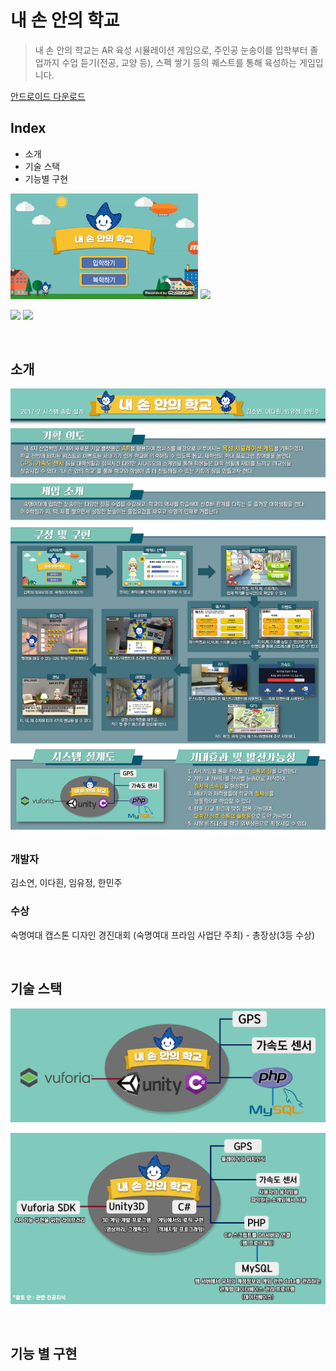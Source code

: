 # 내 손 안의 학교

> 내 손 안의 학교는 AR 육성 시뮬레이션 게임으로, 주인공 눈송이를 입학부터 졸업까지 수업 듣기(전공, 교양 등), 스펙 쌓기 등의 퀘스트를 통해 육성하는 게임입니다.<br>

[안드로이드 다운로드](https://drive.google.com/file/d/14NRzxCzf0J_nB12_KM2Y3GC7UpI6zfTg/view?usp=sharing)

## Index

- 소개
- 기술 스택
- 기능별 구현

<p float="left">
  <img src="./images/start.gif" width="300" />
  <img src="./images/monster.gif" width="300" /> 
</p>

<p float="left">
  <img src="./images/toeic-monster.gif" width="300" />
  <img src="./images/classroom.gif" width="300" /> 
</p>

&nbsp;

## 소개 

![](./images/poster.png)

### 개발자

김소연, 이다흰, 임유정, 한민주

### 수상

숙명여대 캡스톤 디자인 경진대회 (숙명여대 프라임 사업단 주최) - 총장상(3등 수상)

&nbsp;

## 기술 스택

![](./images/stack-brief.png)

![](./images/stack-detail.png)

&nbsp;

## 기능 별 구현